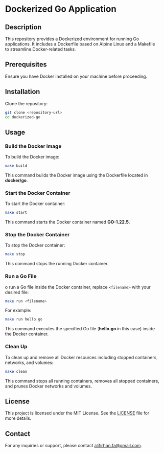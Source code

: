 # Dockerized Go Application

## Description
This repository provides a Dockerized environment for running Go applications. It includes a Dockerfile based on Alpine Linux and a Makefile to streamline Docker-related tasks.

## Prerequisites
Ensure you have Docker installed on your machine before proceeding.

## Installation
Clone the repository:
```bash
git clone <repository-url>
cd dockerized-go
```

## Usage
### Build the Docker Image
To build the Docker image:
```bash
make build
```
This command builds the Docker image using the Dockerfile located in <strong>docker/go</strong>.

### Start the Docker Container
To start the Docker container:
```bash
make start
```
This command starts the Docker container named <strong>GO-1.22.5</strong>.

### Stop the Docker Container
To stop the Docker container:
```bash
make stop
```
This command stops the running Docker container.

### Run a Go File
o run a Go file inside the Docker container, replace `<filename>` with your desired file:
```bash
make run <filename>
```
For example:


```bash
make run hello.go
```
This command executes the specified Go file (<strong>hello.go</strong> in this case) inside the Docker container.

### Clean Up
To clean up and remove all Docker resources including stopped containers, networks, and volumes:
```bash
make clean
```
This command stops all running containers, removes all stopped containers, and prunes Docker networks and volumes.

## License
This project is licensed under the MIT License. See the [LICENSE](LICENSE) file for more details.

## Contact
For any inquiries or support, please contact [alifirhan.fa@gmail.com](mailto:alifirhan.fa@gmail.com).
